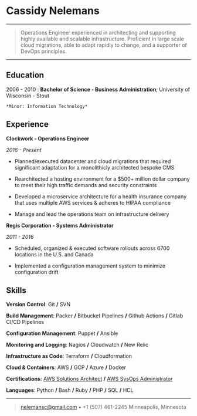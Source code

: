 Cassidy Nelemans
============

----

>  Operations Engineer experienced in architecting and supporting highly available and scalable infrastructure.
>  Proficient in large scale cloud migrations, able to adapt rapidly to change, and a supporter of DevOps principles.

----

Education
---------

2006 - 2010
:   **Bachelor of Science - Business Administration**; University of Wisconsin - Stout

    *Minor: Information Technology*

Experience
----------

**Clockwork - Operations Engineer**

_2016 - Present_

* Planned/executed datacenter and cloud migrations that required significant adaptation for a monolithicly architected bespoke CMS 

* Rearchitected a hosting environment for a $500+ million dollar company to meet their high traffic demands and security constraints

* Developed a microservice architecture for a health insurance company that uses multiple AWS services & adheres to HIPAA compliance

* Manage and lead the operations team on infrastructure delivery

**Regis Corporation - Systems Administrator**

_2011 - 2016_

* Scheduled, organized & executed software rollouts across 6700 locations in the U.S. and Canada

* Implemented a configuration management system to minimize configuration drift

Skills
--------------------

**Version Control**: Git **/** SVN

**Build Management**: Packer **/** Bitbucket Pipelines **/** Github Actions **/** Gitlab CI/CD Pipelines

**Configuration Management**: Puppet **/** Ansible

**Monitoring and Logging**: Nagios **/** Cloudwatch **/** New Relic

**Infrastructure as Code**: Terraform **/** Cloudformation

**Cloud & Containers**: AWS **/** GCP **/** Azure **/** Docker

**Certifications**: [AWS Solutions Architect](https://www.youracclaim.com/badges/22598b0f-7de0-4285-a433-81174fb1737a) **/** [AWS SysOps Administrator](https://www.youracclaim.com/badges/9fc5633f-7b50-4c52-a438-bad94fe517cb)

**Languages**: Python **/** Bash **/** Ruby **/** PHP **/** SQL **/** HCL

--------------
> <nelemansc@gmail.com> • +1 (507) 461-2245
> Minneapolis, Minnesota
